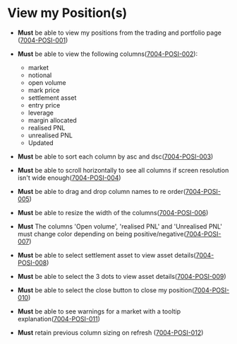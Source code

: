 # View my Position(s)

- **Must** be able to view my positions from the trading and portfolio page ([7004-POSI-001](#7004-POSI-001))

- **Must** be able to view the following columns([7004-POSI-002](#7004-POSI-002)):
    - market
    - notional
    - open volume
    - mark price
    - settlement asset
    - entry price
    - leverage
    - margin allocated
    - realised PNL
    - unrealised PNL
    - Updated

- **Must** be able to sort each column by asc and dsc([7004-POSI-003](#7004-POSI-003))

- **Must** be able to scroll horizontally to see all columns if screen resolution isn't wide enough([7004-POSI-004](#7004-POSI-004))

- **Must** be able to drag and drop column names to re order([7004-POSI-005](#7004-POSI-005))

- **Must** be able to resize the width of the columns([7004-POSI-006](#7004-POSI-006))

- **Must** The columns 'Open volume', 'realised PNL' and 'Unrealised PNL' must change color depending on being positive/negative([7004-POSI-007](#7004-POSI-007))

- **Must** be able to select settlement asset to view asset details([7004-POSI-008](#7004-POSI-008))

- **Must** be able to select the 3 dots to view asset details([7004-POSI-009](#7004-POSI-009))

- **Must** be able to select the close button to close my position([7004-POSI-010](#7004-POSI-010))

- **Must** be able to see warnings for a market with a tooltip explanation([7004-POSI-011](#7004-POSI-011))

- **Must** retain previous column sizing on refresh ([7004-POSI-012](#7004-POSI-012))